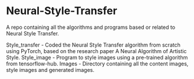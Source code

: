 # Neural-Style-Transfer
A repo containing all the algorithms and programs based or related to Neural Style Transfer.

Style_transfer - Coded the Neural Style Transfer algorithm from scratch using PyTorch, based on the research paper A Neural Algorithm of Artistic Style.
Style_image - Program to style images using a pre-trained algorithm from tensorflow-hub. 
Images - Directory containing all the content images, style images and generated images.

